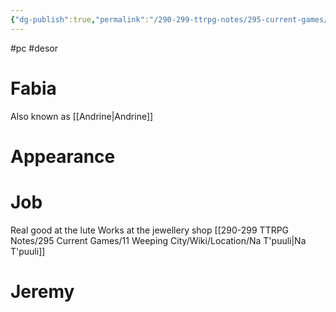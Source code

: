 ```yaml
---
{"dg-publish":true,"permalink":"/290-299-ttrpg-notes/295-current-games/11-weeping-city/wiki/person/fabia/"}
---
```



#pc #desor 

# Fabia 

Also known as [[Andrine\|Andrine]]

# Appearance


# Job

Real good at the lute
Works at the jewellery shop [[290-299 TTRPG Notes/295 Current Games/11 Weeping City/Wiki/Location/Na T'puuli\|Na T'puuli]]

# Jeremy